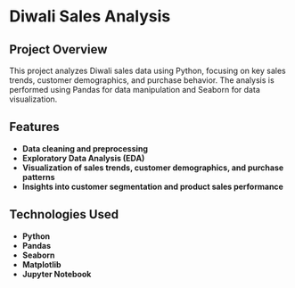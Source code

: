 # Diwali Sales Analysis

## Project Overview
This project analyzes Diwali sales data using Python, focusing on key sales trends, customer demographics, and purchase behavior. The analysis is performed using Pandas for data manipulation and Seaborn for data visualization.

## Features
- **Data cleaning and preprocessing**  
- **Exploratory Data Analysis (EDA)**  
- **Visualization of sales trends, customer demographics, and purchase patterns**  
- **Insights into customer segmentation and product sales performance**  

## Technologies Used
- **Python**  
- **Pandas**  
- **Seaborn**  
- **Matplotlib**  
- **Jupyter Notebook**  



